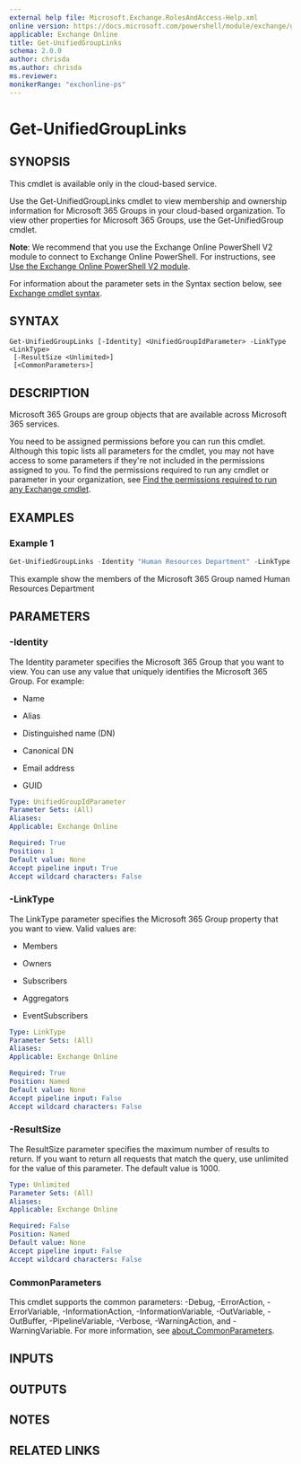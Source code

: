 ```yaml
---
external help file: Microsoft.Exchange.RolesAndAccess-Help.xml
online version: https://docs.microsoft.com/powershell/module/exchange/get-unifiedgrouplinks
applicable: Exchange Online
title: Get-UnifiedGroupLinks
schema: 2.0.0
author: chrisda
ms.author: chrisda
ms.reviewer:
monikerRange: "exchonline-ps"
---
```


# Get-UnifiedGroupLinks

## SYNOPSIS
This cmdlet is available only in the cloud-based service.

Use the Get-UnifiedGroupLinks cmdlet to view membership and ownership information for Microsoft 365 Groups in your cloud-based organization. To view other properties for Microsoft 365 Groups, use the Get-UnifiedGroup cmdlet.

**Note**: We recommend that you use the Exchange Online PowerShell V2 module to connect to Exchange Online PowerShell. For instructions, see [Use the Exchange Online PowerShell V2 module](https://docs.microsoft.com/powershell/exchange/exchange-online-powershell-v2).

For information about the parameter sets in the Syntax section below, see [Exchange cmdlet syntax](https://docs.microsoft.com/powershell/exchange/exchange-cmdlet-syntax).

## SYNTAX

```
Get-UnifiedGroupLinks [-Identity] <UnifiedGroupIdParameter> -LinkType <LinkType>
 [-ResultSize <Unlimited>]
 [<CommonParameters>]
```

## DESCRIPTION
Microsoft 365 Groups are group objects that are available across Microsoft 365 services.

You need to be assigned permissions before you can run this cmdlet. Although this topic lists all parameters for the cmdlet, you may not have access to some parameters if they're not included in the permissions assigned to you. To find the permissions required to run any cmdlet or parameter in your organization, see [Find the permissions required to run any Exchange cmdlet](https://docs.microsoft.com/powershell/exchange/find-exchange-cmdlet-permissions).

## EXAMPLES

### Example 1
```powershell
Get-UnifiedGroupLinks -Identity "Human Resources Department" -LinkType Members
```

This example show the members of the Microsoft 365 Group named Human Resources Department

## PARAMETERS

### -Identity
The Identity parameter specifies the Microsoft 365 Group that you want to view. You can use any value that uniquely identifies the Microsoft 365 Group. For example:

- Name

- Alias

- Distinguished name (DN)

- Canonical DN

- Email address

- GUID

```yaml
Type: UnifiedGroupIdParameter
Parameter Sets: (All)
Aliases:
Applicable: Exchange Online

Required: True
Position: 1
Default value: None
Accept pipeline input: True
Accept wildcard characters: False
```

### -LinkType
The LinkType parameter specifies the Microsoft 365 Group property that you want to view. Valid values are:

- Members

- Owners

- Subscribers

- Aggregators

- EventSubscribers

```yaml
Type: LinkType
Parameter Sets: (All)
Aliases:
Applicable: Exchange Online

Required: True
Position: Named
Default value: None
Accept pipeline input: False
Accept wildcard characters: False
```

### -ResultSize
The ResultSize parameter specifies the maximum number of results to return. If you want to return all requests that match the query, use unlimited for the value of this parameter. The default value is 1000.

```yaml
Type: Unlimited
Parameter Sets: (All)
Aliases:
Applicable: Exchange Online

Required: False
Position: Named
Default value: None
Accept pipeline input: False
Accept wildcard characters: False
```

### CommonParameters
This cmdlet supports the common parameters: -Debug, -ErrorAction, -ErrorVariable, -InformationAction, -InformationVariable, -OutVariable, -OutBuffer, -PipelineVariable, -Verbose, -WarningAction, and -WarningVariable. For more information, see [about_CommonParameters](https://go.microsoft.com/fwlink/p/?LinkID=113216).

## INPUTS

###  

## OUTPUTS

###  

## NOTES

## RELATED LINKS
